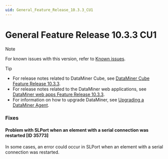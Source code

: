 ```yaml
---
uid: General_Feature_Release_10.3.3_CU1
---
```


# General Feature Release 10.3.3 CU1

> [!NOTE]
> For known issues with this version, refer to [Known issues](xref:Known_issues).

> [!TIP]
>
> - For release notes related to DataMiner Cube, see [DataMiner Cube Feature Release 10.3.3](xref:Cube_Feature_Release_10.3.3).
> - For release notes related to the DataMiner web applications, see [DataMiner web apps Feature Release 10.3.3](xref:Web_apps_Feature_Release_10.3.3).
> - For information on how to upgrade DataMiner, see [Upgrading a DataMiner Agent](xref:Upgrading_a_DataMiner_Agent).

### Fixes

#### Problem with SLPort when an element with a serial connection was restarted [ID 35773]

<!-- MR 10.2.0 [CU12]/10.3.0 [CU0] - FR 10.3.3 [CU1] -->

In some cases, an error could occur in SLPort when an element with a serial connection was restarted.
